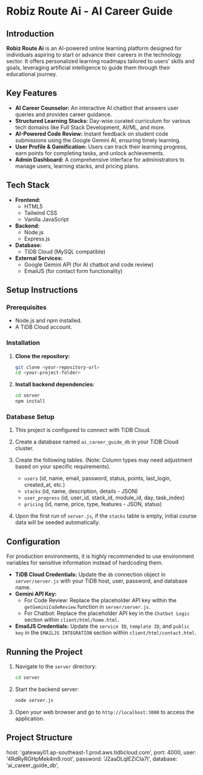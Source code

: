 # Robiz Route Ai - AI Career Guide

## Introduction

**Robiz Route Ai** is an AI-powered online learning platform designed for individuals aspiring to start or advance their careers in the technology sector. It offers personalized learning roadmaps tailored to users' skills and goals, leveraging artificial intelligence to guide them through their educational journey.

## Key Features

* **AI Career Counselor:** An interactive AI chatbot that answers user queries and provides career guidance.
* **Structured Learning Stacks:** Day-wise curated curriculum for various tech domains like Full Stack Development, AI/ML, and more.
* **AI-Powered Code Review:** Instant feedback on student code submissions using the Google Gemini AI, ensuring timely learning.
* **User Profile & Gamification:** Users can track their learning progress, earn points for completing tasks, and unlock achievements.
* **Admin Dashboard:** A comprehensive interface for administrators to manage users, learning stacks, and pricing plans.

## Tech Stack

* **Frontend:**
    * HTML5
    * Tailwind CSS
    * Vanilla JavaScript
* **Backend:**
    * Node.js
    * Express.js
* **Database:**
    * TiDB Cloud (MySQL compatible)
* **External Services:**
    * Google Gemini API (for AI chatbot and code review)
    * EmailJS (for contact form functionality)

## Setup Instructions

### Prerequisites

* Node.js and npm installed.
* A TiDB Cloud account.

### Installation

1.  **Clone the repository:**
    ```bash
    git clone <your-repository-url>
    cd <your-project-folder>
    ```

2.  **Install backend dependencies:**
    ```bash
    cd server
    npm install
    ```

### Database Setup

1.  This project is configured to connect with TiDB Cloud.
2.  Create a database named `ai_career_guide_db` in your TiDB Cloud cluster.
3.  Create the following tables. (Note: Column types may need adjustment based on your specific requirements).
    * `users` (id, name, email, password, status, points, last_login, created_at, etc.)
    * `stacks` (id, name, description, details - JSON)
    * `user_progress` (id, user_id, stack_id, module_id, day, task_index)
    * `pricing` (id, name, price, type, features - JSON, status)

4.  Upon the first run of `server.js`, if the `stacks` table is empty, initial course data will be seeded automatically.

## Configuration

For production environments, it is highly recommended to use environment variables for sensitive information instead of hardcoding them.

* **TiDB Cloud Credentials:** Update the `db` connection object in `server/server.js` with your TiDB host, user, password, and database name.
* **Gemini API Key:**
    * For Code Review: Replace the placeholder API key within the `getGeminiCodeReview` function in `server/server.js`.
    * For Chatbot: Replace the placeholder API key in the `Chatbot Logic` section within `client/html/home.html`.
* **EmailJS Credentials:** Update the `service ID`, `template ID`, and `public key` in the `EMAILJS INTEGRATION` section within `client/html/contact.html`.

## Running the Project

1.  Navigate to the `server` directory:
    ```bash
    cd server
    ```

2.  Start the backend server:
    ```bash
    node server.js
    ```

3.  Open your web browser and go to `http://localhost:3000` to access the application.

## Project Structure


 host: 'gateway01.ap-southeast-1.prod.aws.tidbcloud.com',
    port: 4000,
    user: '4RdRyRGHpMek4m9.root',
    password: 'JZaaDLqIEZiCla7I',
    database: 'ai_career_guide_db',